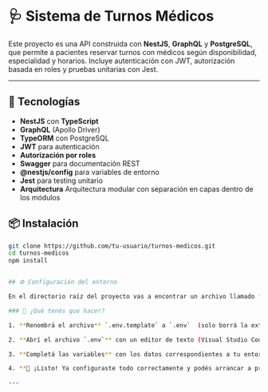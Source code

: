 # 🩺 Sistema de Turnos Médicos

Este proyecto es una API construida con **NestJS**, **GraphQL** y **PostgreSQL**, que permite a pacientes reservar turnos con médicos según disponibilidad, especialidad y horarios. Incluye autenticación con JWT, autorización basada en roles y pruebas unitarias con Jest.

---

## 🚀 Tecnologías

- **NestJS** con **TypeScript**
- **GraphQL** (Apollo Driver)
- **TypeORM** con PostgreSQL
- **JWT** para autenticación
- **Autorización por roles**
- **Swagger** para documentación REST
- **@nestjs/config** para variables de entorno
- **Jest** para testing unitario
- **Arquitectura** Arquitectura modular con separación en capas dentro de los módulos


## 📦 Instalación

```bash
git clone https://github.com/tu-usuario/turnos-medicos.git
cd turnos-medicos
npm install


## ⚙️ Configuración del entorno

En el directorio raíz del proyecto vas a encontrar un archivo llamado **`.env.template`** que contiene todas las variables de configuración necesarias para que la aplicación funcione.

### 📝 ¿Qué tenés que hacer?

1. **Renombrá el archivo** `.env.template` a `.env`  (solo borrá la extensión `.template`).

2. **Abrí el archivo `.env`** con un editor de texto (Visual Studio Code, Bloc de notas, etc.).

3. **Completá las variables** con los datos correspondientes a tu entorno local. 

4. **🎉 ¡Listo! Ya configuraste todo correctamente y podés arrancar a probar el proyecto. ¡Manos a la obra!**

---

